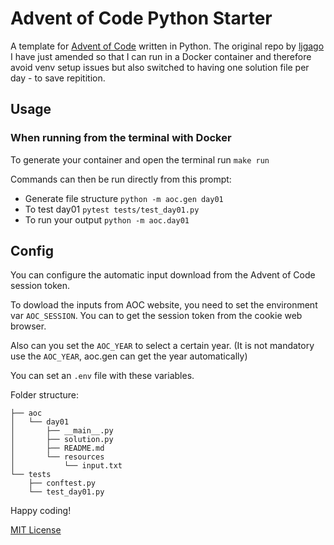 # Advent of Code Python Starter

A template for [Advent of Code](https://adventofcode.com) written in Python. The original repo by [ljgago](https://github.com/ljgago/advent-of-code-python-starter) I have just amended so that I can run in a Docker container and therefore avoid venv setup issues but also switched to having one solution file per day - to save repitition.

## Usage

### When running from the terminal with Docker

To generate your container and open the terminal run `make run`

Commands can then be run directly from this prompt:

- Generate file structure `python -m aoc.gen day01`
- To test day01 `pytest tests/test_day01.py`
- To run your output `python -m aoc.day01`

## Config

You can configure the automatic input download from the Advent of Code
session token.

To dowload the inputs from AOC website, you need to set the environment var `AOC_SESSION`. 
You can to get the session token from the cookie web browser.

Also can you set the `AOC_YEAR` to select a certain year.
(It is not mandatory use the `AOC_YEAR`, aoc.gen can get the year automatically)

You can set an `.env` file with these variables.

Folder structure:

    ├── aoc
    │   └── day01
    │       ├── __main__.py
    │       ├── solution.py
    │       ├── README.md
    │       └── resources
    │           └── input.txt
    └── tests
        ├── conftest.py
        └── test_day01.py

Happy coding!

[MIT License](LICENSE)
